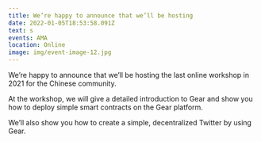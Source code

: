 ```yaml
---
title: We’re happy to announce that we’ll be hosting
date: 2022-01-05T18:53:58.091Z
text: s
events: AMA
location: Online
image: img/event-image-12.jpg
---
```

We’re happy to announce that we’ll be hosting the last online workshop in 2021 for the Chinese community.

At the workshop, we will give a detailed introduction to Gear and show you how to deploy simple smart contracts on the Gear platform.

We’ll also show you how to create a simple, decentralized Twitter by using Gear.